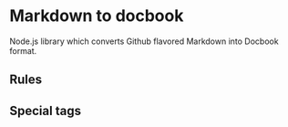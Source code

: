 # Markdown to docbook

Node.js library which converts Github flavored Markdown into Docbook format.

## Rules

## Special tags
